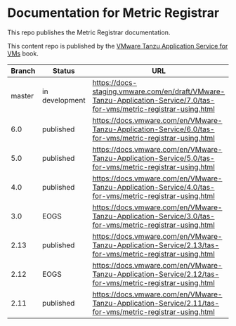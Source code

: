 # Documentation for Metric Registrar

This repo publishes the Metric Registrar documentation.

This content repo is published by the [VMware Tanzu Application Service for VMs](https://github.com/pivotal-cf/docs-book-application-service) book.

| Branch | Status         | URL                                                                                                                   |
|--------|----------------|-----------------------------------------------------------------------------------------------------------------------|
| master | in development | https://docs-staging.vmware.com/en/draft/VMware-Tanzu-Application-Service/7.0/tas-for-vms/metric-registrar-using.html |
| 6.0    | published      | https://docs.vmware.com/en/VMware-Tanzu-Application-Service/6.0/tas-for-vms/metric-registrar-using.html               |
| 5.0    | published      | https://docs.vmware.com/en/VMware-Tanzu-Application-Service/5.0/tas-for-vms/metric-registrar-using.html               |
| 4.0    | published      | https://docs.vmware.com/en/VMware-Tanzu-Application-Service/4.0/tas-for-vms/metric-registrar-using.html               |
| 3.0    | EOGS           | https://docs.vmware.com/en/VMware-Tanzu-Application-Service/3.0/tas-for-vms/metric-registrar-using.html               |
| 2.13   | published      | https://docs.vmware.com/en/VMware-Tanzu-Application-Service/2.13/tas-for-vms/metric-registrar-using.html              |
| 2.12   | EOGS           | https://docs.vmware.com/en/VMware-Tanzu-Application-Service/2.12/tas-for-vms/metric-registrar-using.html              |
| 2.11   | published      | https://docs.vmware.com/en/VMware-Tanzu-Application-Service/2.11/tas-for-vms/metric-registrar-using.html              |
